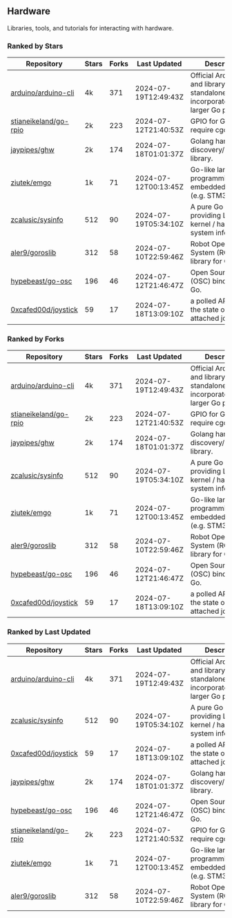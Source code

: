 ## Hardware

Libraries, tools, and tutorials for interacting with hardware.

### Ranked by Stars

| Repository | Stars | Forks | Last Updated | Description | 
|------------|-------|-------|--------------|-------------|
| [arduino/arduino-cli](https://github.com/arduino/arduino-cli) | 4k | 371 | 2024-07-19T12:49:43Z |  Official Arduino CLI and library. Can run standalone, or be incorporated into larger Go projects. |
| [stianeikeland/go-rpio](https://github.com/stianeikeland/go-rpio) | 2k | 223 | 2024-07-12T21:40:53Z |  GPIO for Go, doesn't require cgo. |
| [jaypipes/ghw](https://github.com/jaypipes/ghw) | 2k | 174 | 2024-07-18T01:01:37Z |  Golang hardware discovery/inspection library. |
| [ziutek/emgo](https://github.com/ziutek/emgo) | 1k | 71 | 2024-07-12T00:13:45Z |  Go-like language for programming embedded systems (e.g. STM32 MCU). |
| [zcalusic/sysinfo](https://github.com/zcalusic/sysinfo) | 512 | 90 | 2024-07-19T05:34:10Z |  A pure Go library providing Linux OS / kernel / hardware system information. |
| [aler9/goroslib](https://github.com/aler9/goroslib) | 312 | 58 | 2024-07-10T22:59:46Z |  Robot Operating System (ROS) library for Go. |
| [hypebeast/go-osc](https://github.com/hypebeast/go-osc) | 196 | 46 | 2024-07-12T21:46:47Z |  Open Sound Control (OSC) bindings for Go. |
| [0xcafed00d/joystick](https://github.com/0xcafed00d/joystick) | 59 | 17 | 2024-07-18T13:09:10Z |  a polled API to read the state of an attached joystick. |

### Ranked by Forks

| Repository | Stars | Forks | Last Updated | Description | 
|------------|-------|-------|--------------|-------------|
| [arduino/arduino-cli](https://github.com/arduino/arduino-cli) | 4k | 371 | 2024-07-19T12:49:43Z |  Official Arduino CLI and library. Can run standalone, or be incorporated into larger Go projects. |
| [stianeikeland/go-rpio](https://github.com/stianeikeland/go-rpio) | 2k | 223 | 2024-07-12T21:40:53Z |  GPIO for Go, doesn't require cgo. |
| [jaypipes/ghw](https://github.com/jaypipes/ghw) | 2k | 174 | 2024-07-18T01:01:37Z |  Golang hardware discovery/inspection library. |
| [zcalusic/sysinfo](https://github.com/zcalusic/sysinfo) | 512 | 90 | 2024-07-19T05:34:10Z |  A pure Go library providing Linux OS / kernel / hardware system information. |
| [ziutek/emgo](https://github.com/ziutek/emgo) | 1k | 71 | 2024-07-12T00:13:45Z |  Go-like language for programming embedded systems (e.g. STM32 MCU). |
| [aler9/goroslib](https://github.com/aler9/goroslib) | 312 | 58 | 2024-07-10T22:59:46Z |  Robot Operating System (ROS) library for Go. |
| [hypebeast/go-osc](https://github.com/hypebeast/go-osc) | 196 | 46 | 2024-07-12T21:46:47Z |  Open Sound Control (OSC) bindings for Go. |
| [0xcafed00d/joystick](https://github.com/0xcafed00d/joystick) | 59 | 17 | 2024-07-18T13:09:10Z |  a polled API to read the state of an attached joystick. |

### Ranked by Last Updated

| Repository | Stars | Forks | Last Updated | Description | 
|------------|-------|-------|--------------|-------------|
| [arduino/arduino-cli](https://github.com/arduino/arduino-cli) | 4k | 371 | 2024-07-19T12:49:43Z |  Official Arduino CLI and library. Can run standalone, or be incorporated into larger Go projects. |
| [zcalusic/sysinfo](https://github.com/zcalusic/sysinfo) | 512 | 90 | 2024-07-19T05:34:10Z |  A pure Go library providing Linux OS / kernel / hardware system information. |
| [0xcafed00d/joystick](https://github.com/0xcafed00d/joystick) | 59 | 17 | 2024-07-18T13:09:10Z |  a polled API to read the state of an attached joystick. |
| [jaypipes/ghw](https://github.com/jaypipes/ghw) | 2k | 174 | 2024-07-18T01:01:37Z |  Golang hardware discovery/inspection library. |
| [hypebeast/go-osc](https://github.com/hypebeast/go-osc) | 196 | 46 | 2024-07-12T21:46:47Z |  Open Sound Control (OSC) bindings for Go. |
| [stianeikeland/go-rpio](https://github.com/stianeikeland/go-rpio) | 2k | 223 | 2024-07-12T21:40:53Z |  GPIO for Go, doesn't require cgo. |
| [ziutek/emgo](https://github.com/ziutek/emgo) | 1k | 71 | 2024-07-12T00:13:45Z |  Go-like language for programming embedded systems (e.g. STM32 MCU). |
| [aler9/goroslib](https://github.com/aler9/goroslib) | 312 | 58 | 2024-07-10T22:59:46Z |  Robot Operating System (ROS) library for Go. |

